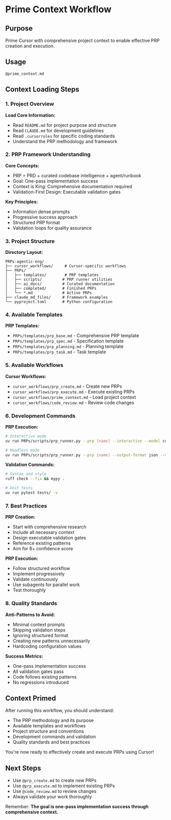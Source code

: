 # Prime Context Workflow

## Purpose
Prime Cursor with comprehensive project context to enable effective PRP creation and execution.

## Usage
`@prime_context.md`

## Context Loading Steps

### 1. Project Overview
**Load Core Information:**
- Read `README.md` for project purpose and structure
- Read `CLAUDE.md` for development guidelines
- Read `.cursorrules` for specific coding standards
- Understand the PRP methodology and framework

### 2. PRP Framework Understanding
**Core Concepts:**
- PRP = PRD + curated codebase intelligence + agent/runbook
- Goal: One-pass implementation success
- Context is King: Comprehensive documentation required
- Validation-First Design: Executable validation gates

**Key Principles:**
- Information dense prompts
- Progressive success approach
- Structured PRP format
- Validation loops for quality assurance

### 3. Project Structure
**Directory Layout:**
```
PRPs-agentic-eng/
├── cursor_workflows/     # Cursor-specific workflows
├── PRPs/
│   ├── templates/        # PRP templates
│   ├── scripts/         # PRP runner utilities
│   ├── ai_docs/         # Curated documentation
│   ├── completed/       # Finished PRPs
│   └── *.md             # Active PRPs
├── claude_md_files/     # Framework examples
└── pyproject.toml       # Python configuration
```

### 4. Available Templates
**PRP Templates:**
- `PRPs/templates/prp_base.md` - Comprehensive PRP template
- `PRPs/templates/prp_spec.md` - Specification template
- `PRPs/templates/prp_planning.md` - Planning template
- `PRPs/templates/prp_task.md` - Task template

### 5. Available Workflows
**Cursor Workflows:**
- `cursor_workflows/prp_create.md` - Create new PRPs
- `cursor_workflows/prp_execute.md` - Execute existing PRPs
- `cursor_workflows/prime_context.md` - Load project context
- `cursor_workflows/code_review.md` - Review code changes

### 6. Development Commands
**PRP Execution:**
```bash
# Interactive mode
uv run PRPs/scripts/prp_runner.py --prp [name] --interactive --model cursor

# Headless mode
uv run PRPs/scripts/prp_runner.py --prp [name] --output-format json --model cursor
```

**Validation Commands:**
```bash
# Syntax and style
ruff check --fix && mypy .

# Unit tests
uv run pytest tests/ -v
```

### 7. Best Practices
**PRP Creation:**
- Start with comprehensive research
- Include all necessary context
- Design executable validation gates
- Reference existing patterns
- Aim for 8+ confidence score

**PRP Execution:**
- Follow structured workflow
- Implement progressively
- Validate continuously
- Use subagents for parallel work
- Test thoroughly

### 8. Quality Standards
**Anti-Patterns to Avoid:**
- Minimal context prompts
- Skipping validation steps
- Ignoring structured format
- Creating new patterns unnecessarily
- Hardcoding configuration values

**Success Metrics:**
- One-pass implementation success
- All validation gates pass
- Code follows existing patterns
- No regressions introduced

## Context Primed
After running this workflow, you should understand:
- The PRP methodology and its purpose
- Available templates and workflows
- Project structure and conventions
- Development commands and validation
- Quality standards and best practices

You're now ready to effectively create and execute PRPs using Cursor!

## Next Steps
- Use `@prp_create.md` to create new PRPs
- Use `@prp_execute.md` to implement existing PRPs
- Use `@code_review.md` to review changes
- Always validate your work thoroughly

Remember: **The goal is one-pass implementation success through comprehensive context.** 